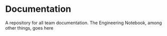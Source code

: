 Documentation
=============

A repository for all team documentation. The Engineering Notebook, among other things, goes here
